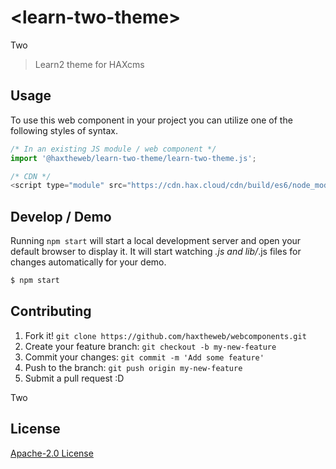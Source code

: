 # &lt;learn-two-theme&gt;

Two
> Learn2 theme for HAXcms

## Usage
To use this web component in your project you can utilize one of the following styles of syntax.

```js
/* In an existing JS module / web component */
import '@haxtheweb/learn-two-theme/learn-two-theme.js';

/* CDN */
<script type="module" src="https://cdn.hax.cloud/cdn/build/es6/node_modules/@haxtheweb/learn-two-theme/learn-two-theme.js"></script>
```

## Develop / Demo
Running `npm start` will start a local development server and open your default browser to display it. It will start watching *.js and lib/*.js files for changes automatically for your demo.
```bash
$ npm start
```


## Contributing

1. Fork it! `git clone https://github.com/haxtheweb/webcomponents.git`
2. Create your feature branch: `git checkout -b my-new-feature`
3. Commit your changes: `git commit -m 'Add some feature'`
4. Push to the branch: `git push origin my-new-feature`
5. Submit a pull request :D

Two

## License
[Apache-2.0 License](http://opensource.org/licenses/Apache-2.0)